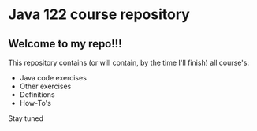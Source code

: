 # Java 122 course repository
## **Welcome to my repo!!!**  
This repository contains (or will contain, by the time I'll finish) all course's:  
  * Java code exercises
  * Other exercises
  * Definitions
  * How-To's
  
Stay tuned
